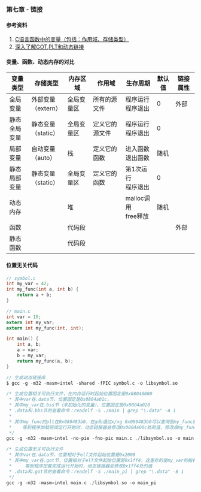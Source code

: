 <link rel="stylesheet" href="../extra/ideal-image-slider.css">
<link rel="stylesheet" href="../extra/ideal-default-theme.css">
<script src="../extra/ideal-image-slider.js"></script>
<script src="../extra/ideal-iis-bullet-nav.js"></script>
<script>
let gitbook = gitbook || [];
gitbook.push(function() {
    let slider = new IdealImageSlider.Slider('.IdealImageSlider');
    slider.addBulletNav();
});
</script>

### 第七章 - 链接

#### 参考资料
1. [C语言函数中的变量（包括：作用域、存储类型）](https://blog.csdn.net/qq_38410730/article/details/80197299)
1. [深入了解GOT,PLT和动态链接](https://www.cnblogs.com/pannengzhi/p/2018-04-09-about-got-plt.html)

#### 变量、函数、动态内存的对比
| 变量类型   | 存储类型        | 内存区域 | 作用域      | 生存周期               | 默认值 | 链接属性 |
| ---       | ---             | ---     | ---         | ---                   | ---    | --- |
|全局变量	|外部变量<br/>（extern）|全局变量区|所有的源文件  |程序运行<br/>程序退出   | 0     |外部 |
|静态全局<br/>变量|静态变量<br/>（static）|全局变量区|定义它的源文件|程序运行<br/>程序退出   | 0     |     |
|局部变量	|自动变量<br/>（auto）  |栈        |定义它的函数  |进入函数<br/>退出函数  | 随机   |     |
|静态局部<br/>变量|静态变量<br/>（static）|全局变量区|定义它的函数  |第1次运行<br/>程序退出  | 0     |     |
|动态内存   |                  |堆        |             |malloc调用<br/>free释放| 随机  |     |
|函数       |                  |代码段    |             |                      |       |外部 |
|静态函数   |                  |代码段    |             |                      |       |      |

#### 位置无关代码
```c
// symbol.c
int my_var = 42;
int my_func(int a, int b) {
    return a + b;
}

// main.c
int var = 10;
extern int my_var;
extern int my_func(int, int);

int main() {
    int a, b;
    a = var;
    b = my_var;
    return my_func(a, b);
}

// 生成动态链接库
$ gcc -g -m32 -masm=intel -shared -fPIC symbol.c -o libsymbol.so

/* 生成位置相关可执行文件，在内存运行时起始位置固定是0x08048000
 * 其中var在.data节，位置固定是0x0804a01c，
 * 其中my_var在.bss节（未初始化的变量），位置固定是0x0804a020
 * .data和.bbs节的查看命令：readelf -S ./main | grep "\.data" -A 1
 * 
 * 其中my_func的plt在0x080483b0，在gdb通过x/xg 0x080483b0可以查询到my_func的got在0x0804a00c
 *    等到程序加载完成运行开始时，动态链接器会修改0x0804a00c处的值，修改成my_func的代码位置
 */
gcc -g -m32 -masm=intel -no-pie -fno-pic main.c ./libsymbol.so -o main

/* 生成位置无关可执行文件
 * 其中var在.data节，位置相对于elf文件起始位置是0x2008
 * 其中my_var在.got节，位置相对于elf文件起始位置是0x1ff4，这里存的是my_var的指针，初始是0
 *     等到程序加载完成运行开始时，动态链接器会修改0x1ff4处的值
 * .data和.got节的查看命令：readelf -S ./main_pi | grep "\.data" -B 1
 */
gcc -g -m32 -masm=intel main.c ./libsymbol.so -o main_pi
```


